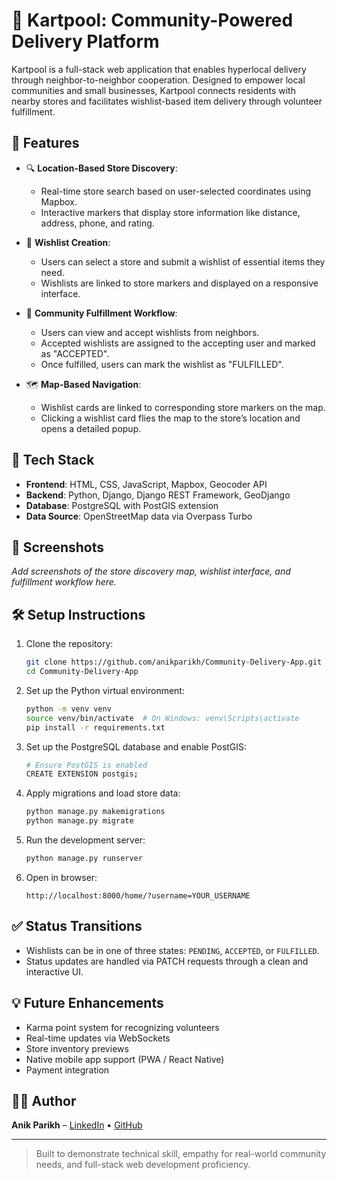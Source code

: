 # 🛒 Kartpool: Community-Powered Delivery Platform

Kartpool is a full-stack web application that enables hyperlocal delivery through neighbor-to-neighbor cooperation. Designed to empower local communities and small businesses, Kartpool connects residents with nearby stores and facilitates wishlist-based item delivery through volunteer fulfillment.

## 🚀 Features

- 🔍 **Location-Based Store Discovery**: 
  - Real-time store search based on user-selected coordinates using Mapbox.
  - Interactive markers that display store information like distance, address, phone, and rating.

- 📝 **Wishlist Creation**:
  - Users can select a store and submit a wishlist of essential items they need.
  - Wishlists are linked to store markers and displayed on a responsive interface.

- 👥 **Community Fulfillment Workflow**:
  - Users can view and accept wishlists from neighbors.
  - Accepted wishlists are assigned to the accepting user and marked as "ACCEPTED".
  - Once fulfilled, users can mark the wishlist as "FULFILLED".

- 🗺️ **Map-Based Navigation**:
  - Wishlist cards are linked to corresponding store markers on the map.
  - Clicking a wishlist card flies the map to the store’s location and opens a detailed popup.

## 🧰 Tech Stack

- **Frontend**: HTML, CSS, JavaScript, Mapbox, Geocoder API
- **Backend**: Python, Django, Django REST Framework, GeoDjango
- **Database**: PostgreSQL with PostGIS extension
- **Data Source**: OpenStreetMap data via Overpass Turbo

## 📸 Screenshots

*Add screenshots of the store discovery map, wishlist interface, and fulfillment workflow here.*

## 🛠️ Setup Instructions

1. Clone the repository:
   ```bash
   git clone https://github.com/anikparikh/Community-Delivery-App.git
   cd Community-Delivery-App
   ```

2. Set up the Python virtual environment:
   ```bash
   python -m venv venv
   source venv/bin/activate  # On Windows: venv\Scripts\activate
   pip install -r requirements.txt
   ```

3. Set up the PostgreSQL database and enable PostGIS:
   ```bash
   # Ensure PostGIS is enabled
   CREATE EXTENSION postgis;
   ```

4. Apply migrations and load store data:
   ```bash
   python manage.py makemigrations
   python manage.py migrate
   ```

5. Run the development server:
   ```bash
   python manage.py runserver
   ```

6. Open in browser:
   ```text
   http://localhost:8000/home/?username=YOUR_USERNAME
   ```

## ✅ Status Transitions

- Wishlists can be in one of three states: `PENDING`, `ACCEPTED`, or `FULFILLED`.
- Status updates are handled via PATCH requests through a clean and interactive UI.

## 💡 Future Enhancements

- Karma point system for recognizing volunteers
- Real-time updates via WebSockets
- Store inventory previews
- Native mobile app support (PWA / React Native)
- Payment integration

## 👨‍💻 Author

**Anik Parikh** – [LinkedIn](https://linkedin.com/in/anikparikh) • [GitHub](https://github.com/anikparikh)

---

> Built to demonstrate technical skill, empathy for real-world community needs, and full-stack web development proficiency.